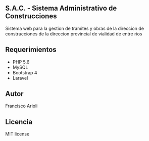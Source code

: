 ## S.A.C. - Sistema Administrativo de Construcciones

Sistema web para la gestion de tramites y obras de la direccion de construcciones de la direccion provincial de vialidad de entre rios

## Requerimientos

- PHP 5.6
- MySQL
- Bootstrap 4
- Laravel

## Autor

Francisco Arioli

## Licencia

MIT license
